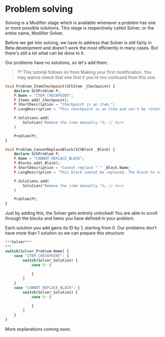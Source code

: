 # Problem solving

Solving is a Modifier stage which is available whenever a problem has one or more possible solutions. This stage is respectively called Solver, or the entire name, Modifier Solver.

Before we get into solving, we have to address that Solver is still fairly in Beta development and doesn't work the most efficiently in many cases. But there's still a lot what can be done to it.

Our problems have no solutions, so let's add them.

> ?? This tutorial follows on from Making your first modification. You may wanna check that one first if you're too confused from this one.

```php
Void Problem_ItemCheckpoint(SChItem _Checkpoint) {
	declare SChProblem P;
	P.Name = "ITEM_CHECKPOINT";
	P.Items.add(_Checkpoint);
	P.ShortDescription = "Checkpoint is an item.";
	P.LongDescription = "This checkpoint is an item and can't be rotated.";

	P.Solutions.add(
		Solution("Remove the item manually."); // here
	)

	Problem(P);
}

Void Problem_CannotReplaceBlock(SChBlock _Block) {
	declare SChProblem P;
	P.Name = "CANNOT_REPLACE_BLOCK";
	P.Blocks.add(_Block);
	P.ShortDescription = "Cannot replace " ^ _Block.Name;
	P.LongDescription = "This block cannot be replaced. The block to replace is probably ghost block.";

	P.Solutions.add(
		Solution("Remove the item manually."); // here
	)

	Problem(P);
}
```

Just by adding this, the Solver gets entirely unlocked! You are able to scroll through the blocks and items you have defined in your problem.

Each solution you add gains its ID by 1, starting from 0. Our problems don't have more than 1 solution so we can prepare this structure:

```php
***Solver***
***
switch(Solver_Problem.Name) {
	case "ITEM_CHECKPOINT": {
		switch(Solver_Solution) {
			case 0: {
				
			}
		}
	}
	case "CANNOT_REPLACE_BLOCK": {
		switch(Solver_Solution) {
			case 0: {
				
			}
		}
	}
}
```

More explanations coming soon.